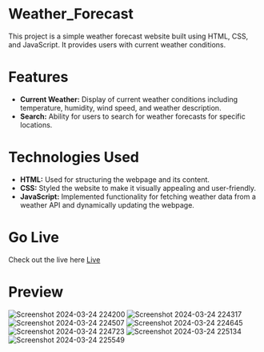 # Weather_Forecast

This project is a simple weather forecast website built using HTML, CSS, and JavaScript. It provides users with current weather conditions.

# Features

- **Current Weather:** Display of current weather conditions including temperature, humidity, wind speed, and weather description.
- **Search:** Ability for users to search for weather forecasts for specific locations.

# Technologies Used

- **HTML:** Used for structuring the webpage and its content.
- **CSS:** Styled the website to make it visually appealing and user-friendly.
- **JavaScript:** Implemented functionality for fetching weather data from a weather API and dynamically updating the webpage.



# Go Live

Check out the live here [Live](https://weather-forecast-one-gamma.vercel.app/)



# Preview

![Screenshot 2024-03-24 224200](https://github.com/Himanshu3412/Weather_Forecast/assets/163979859/932f5749-f7d4-47cd-9498-0ec8344fb515)
![Screenshot 2024-03-24 224317](https://github.com/Himanshu3412/Weather_Forecast/assets/163979859/a1502c91-1a98-40c8-8212-95126c3646c7)
![Screenshot 2024-03-24 224507](https://github.com/Himanshu3412/Weather_Forecast/assets/163979859/b3c0d3a4-6c14-4c90-ba10-4a112d4a09b8)
![Screenshot 2024-03-24 224645](https://github.com/Himanshu3412/Weather_Forecast/assets/163979859/68dca5c2-ea1e-4782-bf35-79d66efd6537)
![Screenshot 2024-03-24 224723](https://github.com/Himanshu3412/Weather_Forecast/assets/163979859/71955859-6f18-4e6e-b3f5-9e68da26a1a1)
![Screenshot 2024-03-24 225134](https://github.com/Himanshu3412/Weather_Forecast/assets/163979859/aa329b87-d562-4e97-9920-d76a77465541)
![Screenshot 2024-03-24 225549](https://github.com/Himanshu3412/Weather_Forecast/assets/163979859/68365c0f-5534-4d3c-9a17-83170dd6bb14)


